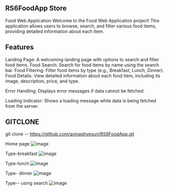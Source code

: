 ## RS6FoodApp Store
Food Web Application
Welcome to the Food Web Application project! This application allows users to browse, search, and filter various food items, providing detailed information about each item.
## Features
Landing Page: A welcoming landing page with options to search and filter food items.
Food Search:
Search for food items by name using the search bar.
Food Filtering:
Filter food items by type (e.g., Breakfast, Lunch, Dinner).
Food Details:
View detailed information about each food item, including its image, description, price, and type.

Error Handling: Displays error messages if data cannot be fetched.

Loading Indicator: Shows a loading message while data is being fetched from the server.

## GITCLONE 
git clone -- https://github.com/avinashyesuri/RS6FoodApp.git

Home page 
![image](https://github.com/user-attachments/assets/873ab4a2-664b-49ea-8e49-99c56356adeb)

Type-breakfast
![image](https://github.com/user-attachments/assets/cc053250-5c4e-4ce4-8cb1-60f64bb3fabb)

Type-lunch
![image](https://github.com/user-attachments/assets/302689bc-db22-4e4b-b340-9dd626391350)

Type- dinner
![image](https://github.com/user-attachments/assets/62dcba1c-8c93-4ed9-a6f4-d70bd85969fc)

Type-- using search
![image](https://github.com/user-attachments/assets/94b438e8-bef7-4453-b2f0-5e0197a05f83)




